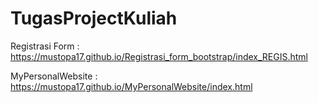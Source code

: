 # TugasProjectKuliah

 Registrasi Form : https://mustopa17.github.io/Registrasi_form_bootstrap/index_REGIS.html


 
 MyPersonalWebsite : https://mustopa17.github.io/MyPersonalWebsite/index.html

